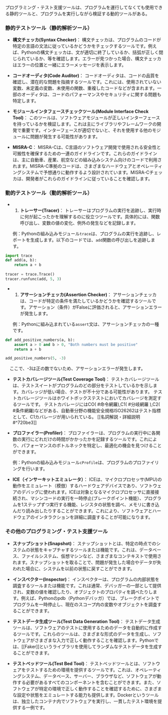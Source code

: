 プログラミング・テスト支援ツールは、プログラムを運行してなくても使用できる静的ツールと、プログラムを実行しながら検証する動的ツールがある。

### 静的テストツール（静的解析ツール）

- **構文チェッカ(Syntax Checker)**： 構文チェッカは、プログラムのコードが特定の言語の文法に従っているかどうかをチェックするツールです。例えば、Pythonの構文チェッカは、文が適切に終了しているか、括弧が正しく閉じられているか、等を確認します。エラーが見つかった場合、構文チェッカはエラーの位置と一緒にエラーメッセージを表示します。
  
- **コードオーディタ(Code Auditor)**： コードオーディタは、コードの品質を確認し、潜在的な問題を指摘するツールです。これには、使用されていない変数、未定義の変数、未使用の関数、重複したコードなどが含まれます。一部のオーディタは、コードのパフォーマンスやセキュリティに関する問題も特定します。
  
- **モジュールインタフェースチェックツール(Module Interface Check Tool)**： このツールは、ソフトウェアモジュールが正しいインターフェースを持っているかを検証します。これは主にライブラリやフレームワークの開発で重要です。インターフェースが適切でないと、それを使用する他のモジュールに問題が発生する可能性があります。
  
- **MISRA-C**： MISRA-Cは、C言語のソフトウェア開発で使用される安全性と可搬性を確保するための一連のガイドラインです。これらのガイドラインは、主に自動車、産業、航空などの組み込みシステム向けのコードで利用されます。MISRA-C準拠のコードは、さまざまなハードウェアとオペレーティングシステムで予想通りに動作するよう設計されています。MISRA-Cチェッカは、開発者がこれらのガイドラインに従っていることを確認します。

### 動的テストツール（動的解析ツール）

- 1. **トレーサー(Tracer)**： トレーサーはプログラムの実行を追跡し、実行時に何が起こったかを理解するのに役立つツールです。具体的には、関数呼び出し、変数の値の変化、例外の発生などを記録します。
    
    例：Pythonの組み込みモジュール`trace`は、プログラムの実行を追跡し、レポートを生成します。以下のコードでは、`add`関数の呼び出しを追跡します。
    
```python
import trace  
def add(a, b):     
	return a + b 
	 
tracer = trace.Trace() 
tracer.runfunc(add, 5, 3)
```


- 1. **アサーションチェッカ(Assertion Checker)**： アサーションチェッカは、コードが特定の条件を満たしているかどうかを確認するツールです。アサーション（条件）がFalseに評価されると、アサーションエラーが発生します。
    
    例：Pythonに組み込まれている`assert`文は、アサーションチェッカの一種です。
    
    
    
```python
def add_positive_numbers(a, b):     
	assert a > 0 and b > 0, "Both numbers must be positive"     
	return a + b  

add_positive_numbers(5, -3)

```
　ここで、-3は正の数でないため、アサーションエラーが発生します。


- **テストカバレージツール(Test Coverage Tool)**： テストカバレージツールは、テストスイートがプログラムのどの部分をテストしているかを示します。カバレッジが低い場合、テストが不十分である可能性があります。
  テストカバレージツールはホワイトボックステストにおいてカバレージを測定するツールです。
  テストカバレージにはCO( #命令網羅),C1( #分岐網羅 ),C2( #条件網羅)などがある、自動車分野の機能安全規格ISO26262はテスト指標として、C1カバレージが用いられている。
  [[名詞解説・詳細説明#^720be3]]
  
- **プロファイラー(Profiler)**： プロファイラーは、プログラムの実行中に各関数の実行にどれだけの時間がかかったかを記録するツールです。これにより、パフォーマンスのボトルネックを特定し、最適化の機会を見つけることができます。
    
    例：Pythonの組み込みモジュール`cProfile`は、プログラムのプロファイリングを行います。

- **ICE（インサーキットエミュレータ）**： ICEは、マイクロプロセッサ(MPU)の動作をエミュレート（模倣）するハードウェアデバイスであり、ソフトウェアのデバッグに使われます。ICEは対象となるマイクロプロセッサに直接接続され、マシンコードの実行を一時停止(ブレークポイント機能）、プログラムを1ステップずつ実行する機能、レジスタの状態を調べ、メモリに書き込んだり読み出したりすることができます。これにより、ソフトウェアとハードウェアのインタラクションを詳細に調査することが可能になります。

### その他のプログラミング・テスト支援ツール
- **スナップショット(Snapshot)**： スナップショットとは、特定の時点でのシステムの状態をキャプチャするツールまたは機能です。これは、データベース、ファイルシステム、仮想マシンなど、さまざまなコンテキストで使用されます。スナップショットを取ることで、問題が発生した場合やデータが失われた場合に、システムを以前の状態に戻すことができます。
  
- **インスペクター(Inspector)**： インスペクターは、プログラムの内部状態を調査するツールまたは機能です。これは通常、デバッガーの一部として提供され、変数の値を確認したり、オブジェクトのプロパティを調べたりします。例えば、Pythonのpdb（Pythonデバッガ）では、ブレークポイントでプログラムを一時停止し、現在のスコープ内の変数やオブジェクトを調査することができます。
  
- **テストデータ生成ツール(Test Data Generation Tool)**： テストデータ生成ツールは、ソフトウェアのテストに使用するためのデータを自動的に作成するツールです。これらのツールは、さまざまな形式のデータを生成し、ソフトウェアがさまざまな入力で正しく動作することを確認します。Pythonでは、[[Faker]]というライブラリを使用してランダムなテストデータを生成することができます。
  
- **テストベッドツール(Test Bed Tool)**： テストベッドツールとは、ソフトウェアをテストするための環境を提供するツールです。これは、オペレーティングシステム、データベース、サーバー、ブラウザなど、ソフトウェアが動作する必要があるすべてのコンポーネントを含むことができます。また、ソフトウェアが特定の環境で正しく動作することを確認するために、さまざまな設定や状態をエミュレートする能力も提供します。Dockerというツールは、独立したコンテナ内でソフトウェアを実行し、一貫したテスト環境を提供する一例です。

